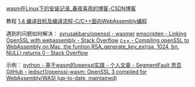 ### 

[wasm在Linux下的安装记录\_春夜喜雨的博客-CSDN博客](https://blog.csdn.net/chunyexiyu/article/details/105798020)

教程
[1.4 编译目标及编译流程-C/C++面向WebAssembly编程](https://www.cntofu.com/book/150/zh/ch1-quick-guide/ch1-04-compile.md)

遇到的问题如何解决：
[syrusakbary/openssl - wasmer](https://wasmer.io/syrusakbary/openssl)
[emscripten - Linking OpenSSL with webassembly - Stack Overflow](https://stackoverflow.com/questions/52327290/linking-openssl-with-webassembly)
[c++ - Compiling openSSL to WebAssembly on Mac, the funtion RSA\_generate\_key\_ex(rsa, 1024, bn, NULL) returns 0 - Stack Overflow](https://stackoverflow.com/questions/73204029/compiling-openssl-to-webassembly-on-mac-the-funtion-rsa-generate-key-exrsa-10)

示例：
[python - 基于wasm的openssl实践 - 个人文章 - SegmentFault 思否](https://segmentfault.com/a/1190000038423674)
[GitHub - jedisct1/openssl-wasm: OpenSSL 3 compiled for WebAssembly/WASI (up-to-date, maintained)](https://github.com/jedisct1/openssl-wasm)